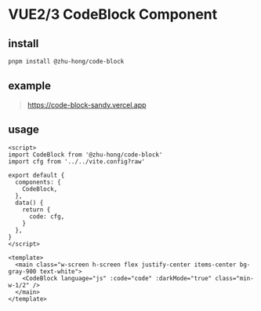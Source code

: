 # VUE2/3 CodeBlock Component

## install

```bash
pnpm install @zhu-hong/code-block
```

## example
> https://code-block-sandy.vercel.app

## usage
```vue
<script>
import CodeBlock from '@zhu-hong/code-block'
import cfg from '../../vite.config?raw'

export default {
  components: {
    CodeBlock,
  },
  data() {
    return {
      code: cfg,
    }
  },
}
</script>

<template>
  <main class="w-screen h-screen flex justify-center items-center bg-gray-900 text-white">
    <CodeBlock language="js" :code="code" :darkMode="true" class="min-w-1/2" />
  </main>
</template>

```